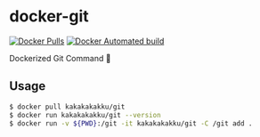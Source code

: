 # docker-git

[![Docker Pulls](https://img.shields.io/docker/pulls/kakakakakku/git.svg?style=for-the-badge)](https://hub.docker.com/r/kakakakakku/git/)
[![Docker Automated build](https://img.shields.io/docker/automated/kakakakakku/git.svg?style=for-the-badge)](https://hub.docker.com/r/kakakakakku/git/)

Dockerized Git Command 🐙

## Usage

```sh
$ docker pull kakakakakku/git
$ docker run kakakakakku/git --version
$ docker run -v ${PWD}:/git -it kakakakakku/git -C /git add .
```

